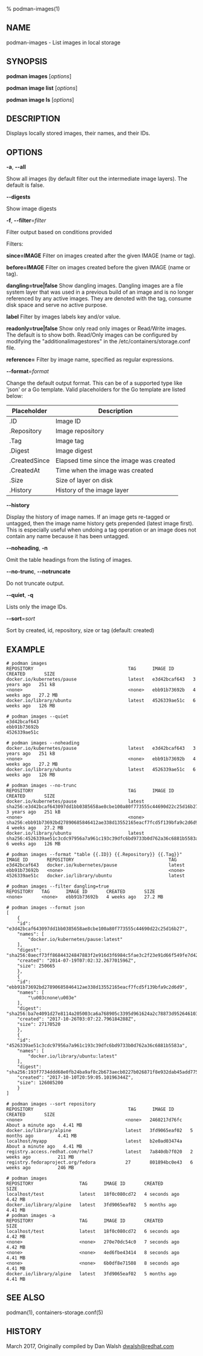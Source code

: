 % podman-images(1)

## NAME
podman\-images - List images in local storage

## SYNOPSIS
**podman images** [*options*]

**podman image list** [*options*]

**podman image ls** [*options*]

## DESCRIPTION
Displays locally stored images, their names, and their IDs.

## OPTIONS

**-a**, **--all**

Show all images (by default filter out the intermediate image layers). The default is false.

**--digests**

Show image digests

**-f**, **--filter**=*filter*

Filter output based on conditions provided

  Filters:

  **since=IMAGE**
    Filter on images created after the given IMAGE (name or tag).

  **before=IMAGE**
    Filter on images created before the given IMAGE (name or tag).

  **dangling=true|false**
    Show dangling images. Dangling images are a file system layer that was used in a previous build of an image and is no longer referenced by any active images. They are denoted with the <none> tag, consume disk space and serve no active purpose.

  **label**
    Filter by images labels key and/or value.

  **readonly=true|false**
     Show only read only images or Read/Write images. The default is to show both.  Read/Only images can be configured by modifying the  "additionalimagestores" in the /etc/containers/storage.conf file.

  **reference=**
     Filter by image name, specified as regular expressions.

**--format**=*format*

Change the default output format.  This can be of a supported type like 'json'
or a Go template.
Valid placeholders for the Go template are listed below:

| **Placeholder** | **Description**                                                               |
| --------------- | ----------------------------------------------------------------------------- |
| .ID             | Image ID                                                                      |
| .Repository     | Image repository                                                              |
| .Tag            | Image tag                                                                     |
| .Digest         | Image digest                                                                  |
| .CreatedSince   | Elapsed time since the image was created			     					  |
| .CreatedAt      | Time when the image was created                                               |
| .Size           | Size of layer on disk                                                         |
| .History        | History of the image layer                                                    |

**--history**

Display the history of image names.  If an image gets re-tagged or untagged, then the image name history gets prepended (latest image first).  This is especially useful when undoing a tag operation or an image does not contain any name because it has been untagged.

**--noheading**, **-n**

Omit the table headings from the listing of images.

**--no-trunc**, **--notruncate**

Do not truncate output.

**--quiet**, **-q**

Lists only the image IDs.

**--sort**=*sort*

Sort by created, id, repository, size or tag (default: created)

## EXAMPLE

```
# podman images
REPOSITORY                                   TAG      IMAGE ID       CREATED       SIZE
docker.io/kubernetes/pause                   latest   e3d42bcaf643   3 years ago   251 kB
<none>                                       <none>   ebb91b73692b   4 weeks ago   27.2 MB
docker.io/library/ubuntu                     latest   4526339ae51c   6 weeks ago   126 MB
```

```
# podman images --quiet
e3d42bcaf643
ebb91b73692b
4526339ae51c
```

```
# podman images --noheading
docker.io/kubernetes/pause                   latest   e3d42bcaf643   3 years ago   251 kB
<none>                                       <none>   ebb91b73692b   4 weeks ago   27.2 MB
docker.io/library/ubuntu                     latest   4526339ae51c   6 weeks ago   126 MB
```

```
# podman images --no-trunc
REPOSITORY                                   TAG      IMAGE ID                                                                  CREATED       SIZE
docker.io/kubernetes/pause                   latest   sha256:e3d42bcaf643097dd1bb0385658ae8cbe100a80f773555c44690d22c25d16b27   3 years ago   251 kB
<none>                                       <none>   sha256:ebb91b73692bd27890685846412ae338d13552165eacf7fcd5f139bfa9c2d6d9   4 weeks ago   27.2 MB
docker.io/library/ubuntu                     latest   sha256:4526339ae51c3cdc97956a7a961c193c39dfc6bd9733b0d762a36c6881b5583a   6 weeks ago   126 MB
```

```
# podman images --format "table {{.ID}} {{.Repository}} {{.Tag}}"
IMAGE ID       REPOSITORY                                   TAG
e3d42bcaf643   docker.io/kubernetes/pause                   latest
ebb91b73692b   <none>                                       <none>
4526339ae51c   docker.io/library/ubuntu                     latest
```

```
# podman images --filter dangling=true
REPOSITORY   TAG      IMAGE ID       CREATED       SIZE
<none>       <none>   ebb91b73692b   4 weeks ago   27.2 MB
```

```
# podman images --format json
[
    {
	"id": "e3d42bcaf643097dd1bb0385658ae8cbe100a80f773555c44690d22c25d16b27",
	"names": [
	    "docker.io/kubernetes/pause:latest"
	],
	"digest": "sha256:0aecf73ff86844324847883f2e916d3f6984c5fae3c2f23e91d66f549fe7d423",
	"created": "2014-07-19T07:02:32.267701596Z",
	"size": 250665
    },
    {
	"id": "ebb91b73692bd27890685846412ae338d13552165eacf7fcd5f139bfa9c2d6d9",
	"names": [
	    "\u003cnone\u003e"
	],
	"digest": "sha256:ba7e4091d27e8114a205003ca6a768905c3395d961624a2c78873d9526461032",
	"created": "2017-10-26T03:07:22.796184288Z",
	"size": 27170520
    },
    {
	"id": "4526339ae51c3cdc97956a7a961c193c39dfc6bd9733b0d762a36c6881b5583a",
	"names": [
	    "docker.io/library/ubuntu:latest"
	],
	"digest": "sha256:193f7734ddd68e0fb24ba9af8c2b673aecb0227b026871f8e932dab45add7753",
	"created": "2017-10-10T20:59:05.10196344Z",
	"size": 126085200
    }
]
```

```
# podman images --sort repository
REPOSITORY                                   TAG      IMAGE ID       CREATED       SIZE
<none>                                      <none>   2460217d76fc   About a minute ago   4.41 MB
docker.io/library/alpine                    latest   3fd9065eaf02   5 months ago         4.41 MB
localhost/myapp                             latest   b2e0ad03474a   About a minute ago   4.41 MB
registry.access.redhat.com/rhel7            latest   7a840db7f020   2 weeks ago          211 MB
registry.fedoraproject.org/fedora           27       801894bc0e43   6 weeks ago          246 MB
```

```
# podman images
REPOSITORY                 TAG      IMAGE ID       CREATED         SIZE
localhost/test             latest   18f0c080cd72   4 seconds ago   4.42 MB
docker.io/library/alpine   latest   3fd9065eaf02   5 months ago    4.41 MB
# podman images -a
REPOSITORY                 TAG      IMAGE ID       CREATED         SIZE
localhost/test             latest   18f0c080cd72   6 seconds ago   4.42 MB
<none>                     <none>   270e70dc54c0   7 seconds ago   4.42 MB
<none>                     <none>   4ed6fbe43414   8 seconds ago   4.41 MB
<none>                     <none>   6b0df8e71508   8 seconds ago   4.41 MB
docker.io/library/alpine   latest   3fd9065eaf02   5 months ago    4.41 MB
```

## SEE ALSO
podman(1), containers-storage.conf(5)

## HISTORY
March 2017, Originally compiled by Dan Walsh <dwalsh@redhat.com>
